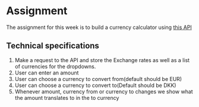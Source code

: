 # Assignment

The assignment for this week is to build a currency calculator using [this API](https://open.er-api.com/v6/latest/USD)

## Technical specifications

1. Make a request to the API and store the Exchange rates as well as a list of currencies for the dropdowns.
2. User can enter an amount
3. User can choose a currency to convert from(default should be EUR)
4. User can choose a currency to convert to(Default should be DKK)
5. Whenever amount, currency from or currency to changes we show what the amount translates to in the to currency
